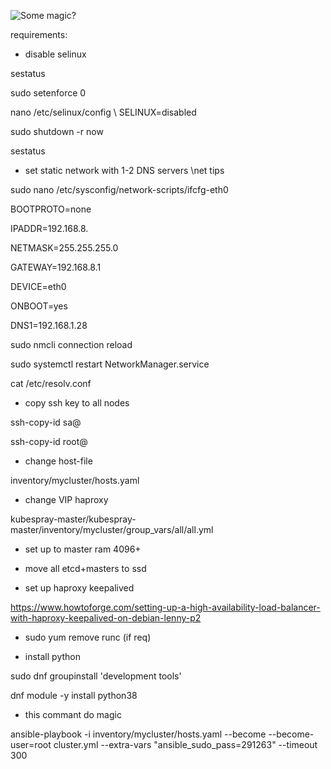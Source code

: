 ![Some magic?](https://media.tenor.com/images/594fb15f18974c7587d1bbebb86a415b/tenor.gif)

requirements:
* disable selinux

sestatus

sudo setenforce 0

nano /etc/selinux/config \\ SELINUX=disabled

sudo shutdown -r now

sestatus

* set static network with 1-2 DNS servers \\net tips

sudo nano /etc/sysconfig/network-scripts/ifcfg-eth0

BOOTPROTO=none

IPADDR=192.168.8.

NETMASK=255.255.255.0

GATEWAY=192.168.8.1

DEVICE=eth0

ONBOOT=yes

DNS1=192.168.1.28


sudo nmcli connection reload

sudo systemctl restart NetworkManager.service

cat /etc/resolv.conf

* copy ssh key to all nodes

ssh-copy-id sa@

ssh-copy-id root@


* change host-file

inventory/mycluster/hosts.yaml

* change VIP haproxy

kubespray-master/kubespray-master/inventory/mycluster/group_vars/all/all.yml

* set up to master ram 4096+

* move all etcd+masters to ssd

* set up haproxy keepalived

https://www.howtoforge.com/setting-up-a-high-availability-load-balancer-with-haproxy-keepalived-on-debian-lenny-p2

* sudo yum remove runc (if req)

* install python

sudo dnf groupinstall 'development tools'

dnf module -y install python38

* this commant do magic 

ansible-playbook -i inventory/mycluster/hosts.yaml  --become --become-user=root cluster.yml --extra-vars "ansible_sudo_pass=291263" --timeout 300

